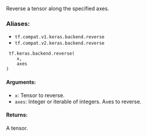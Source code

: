 
Reverse a tensor along the specified axes.
### Aliases:
- `tf.compat.v1.keras.backend.reverse`
- `tf.compat.v2.keras.backend.reverse`

```
 tf.keras.backend.reverse(
    x,
    axes
)
```
#### Arguments:
- `x`: Tensor to reverse.
- `axes`: Integer or iterable of integers. A`x`es to reverse.
#### Returns:

A tensor.
